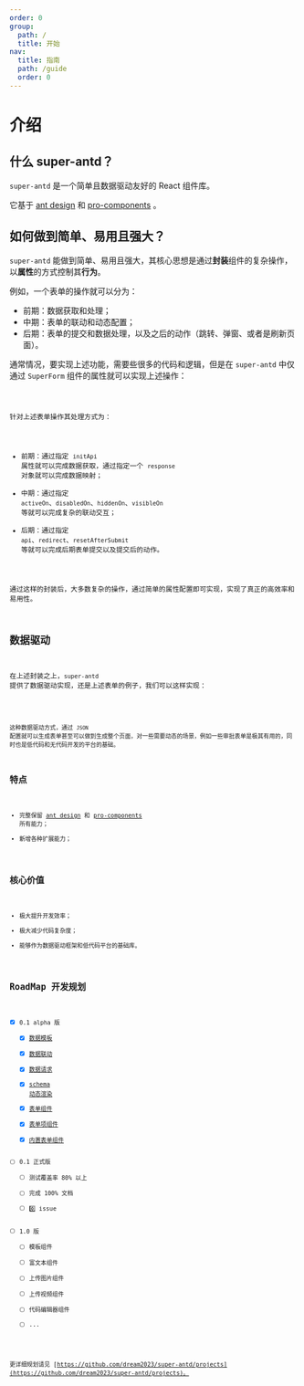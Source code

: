 ```yaml
---
order: 0
group:
  path: /
  title: 开始
nav:
  title: 指南
  path: /guide
  order: 0
---
```


# 介绍

## 什么 super-antd？

`super-antd` 是一个简单且数据驱动友好的 React 组件库。

它基于 [ant design](https://ant.design/) 和 [pro-components](https://procomponents.ant.design/) 。

## 如何做到简单、易用且强大？

`super-antd` 能做到简单、易用且强大，其核心思想是通过**封装**组件的复杂操作，以**属性**的方式控制其**行为**。

例如，一个表单的操作就可以分为：

- 前期：数据获取和处理；
- 中期：表单的联动和动态配置；
- 后期：表单的提交和数据处理，以及之后的动作（跳转、弹窗、或者是刷新页面）。

通常情况，要实现上述功能，需要些很多的代码和逻辑，但是在 `super-antd` 中仅通过 `SuperForm` 组件的属性就可以实现上述操作：

<code src="./__demos__/basic.tsx" />

针对上述表单操作其处理方式为：

- 前期：通过指定 `initApi` 属性就可以完成数据获取，通过指定一个 `response` 对象就可以完成数据映射；
- 中期：通过指定 `activeOn`、`disabledOn`、`hiddenOn`、`visibleOn` 等就可以完成复杂的联动交互；
- 后期：通过指定 `api`、`redirect`、`resetAfterSubmit` 等就可以完成后期表单提交以及提交后的动作。

通过这样的封装后，大多数复杂的操作，通过简单的属性配置即可实现，实现了真正的高效率和易用性。

## 数据驱动

在上述封装之上，`super-antd` 提供了数据驱动实现，还是上述表单的例子，我们可以这样实现：

<code src="./__demos__/data.tsx" />

这种数据驱动方式，通过 `JSON` 配置就可以生成表单甚至可以做到生成整个页面，对一些需要动态的场景，例如一些审批表单是极其有用的，同时也是低代码和无代码开发的平台的基础。

## 特点

- 完整保留 [ant design](https://ant.design/) 和 [pro-components](https://procomponents.ant.design/) 所有能力；
- 新增各种扩展能力；

## 核心价值

- 极大提升开发效率；
- 极大减少代码复杂度；
- 能够作为数据驱动框架和低代码平台的基础库。

## RoadMap 开发规划

- [x] 0.1 alpha 版
  - [x] [数据模板](https://dream2023.github.io/super-antd/guide/concept/template)
  - [x] [数据联动](https://dream2023.github.io/super-antd/guide/concept/linkage)
  - [x] [数据请求](https://dream2023.github.io/super-antd/guide/concept/api)
  - [x] [schema 动态渲染](https://dream2023.github.io/super-antd/guide/concept/schema)
  - [x] [表单组件](https://dream2023.github.io/super-antd/components/form)
  - [x] [表单项组件](https://dream2023.github.io/super-antd/components/form/form-item)
  - [x] [内置表单组件](https://dream2023.github.io/super-antd/components/form/form-components)
- [ ] 0.1 正式版
  - [ ] 测试覆盖率 80% 以上
  - [ ] 完成 100% 文档
  - [ ] 0️⃣ issue
- [ ] 1.0 版
  - [ ] 模板组件
  - [ ] 富文本组件
  - [ ] 上传图片组件
  - [ ] 上传视频组件
  - [ ] 代码编辑器组件
  - [ ] ...

更详细规划请见 [https://github.com/dream2023/super-antd/projects](https://github.com/dream2023/super-antd/projects)。
